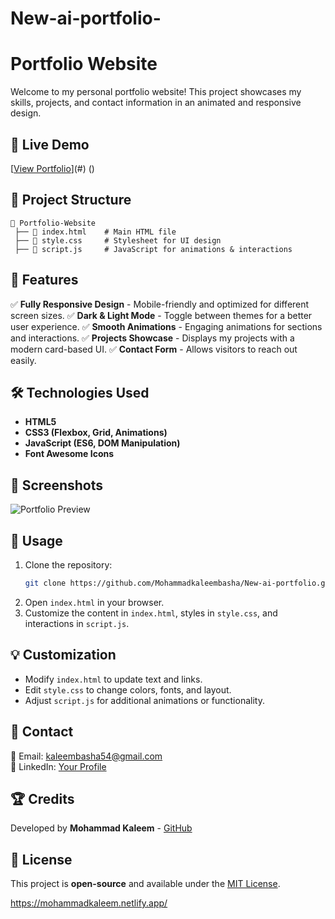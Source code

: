 # New-ai-portfolio-
# Portfolio Website

Welcome to my personal portfolio website! This project showcases my skills, projects, and contact information in an animated and responsive design.

## 🚀 Live Demo
[[View Portfolio](https://mohammadkaleem.netlify.app/)](#) ()

## 📂 Project Structure
```
📁 Portfolio-Website
 ├── 📄 index.html    # Main HTML file
 ├── 📄 style.css     # Stylesheet for UI design
 ├── 📄 script.js     # JavaScript for animations & interactions
```

## 🎨 Features
✅ **Fully Responsive Design** - Mobile-friendly and optimized for different screen sizes.
✅ **Dark & Light Mode** - Toggle between themes for a better user experience.
✅ **Smooth Animations** - Engaging animations for sections and interactions.
✅ **Projects Showcase** - Displays my projects with a modern card-based UI.
✅ **Contact Form** - Allows visitors to reach out easily.

## 🛠️ Technologies Used
- **HTML5**
- **CSS3 (Flexbox, Grid, Animations)**
- **JavaScript (ES6, DOM Manipulation)**
- **Font Awesome Icons**

## 📸 Screenshots
![Portfolio Preview](#)

## 📜 Usage
1. Clone the repository:
   ```bash
   git clone https://github.com/Mohammadkaleembasha/New-ai-portfolio.git
   ```
2. Open `index.html` in your browser.
3. Customize the content in `index.html`, styles in `style.css`, and interactions in `script.js`.

## 💡 Customization
- Modify `index.html` to update text and links.
- Edit `style.css` to change colors, fonts, and layout.
- Adjust `script.js` for additional animations or functionality.

## 📩 Contact
📧 Email: [kaleembasha54@gmail.com](mailto:kaleembasha54@gmail.com)  
🔗 LinkedIn: [Your Profile](https://linkedin.com/in/kaleembasha2411)

## 🏆 Credits
Developed by **Mohammad Kaleem** - [GitHub](https://github.com/Mohammadkaleembasha)

## 📝 License
This project is **open-source** and available under the [MIT License](LICENSE).




https://mohammadkaleem.netlify.app/

